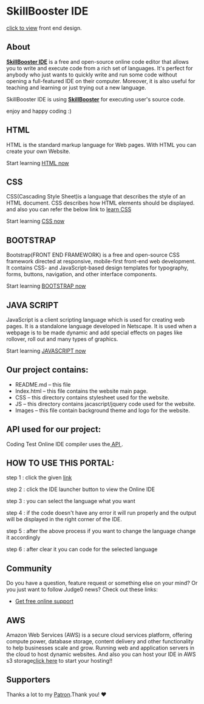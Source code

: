 # SkillBooster IDE

[click to view](http://www.sliderskillbooster.com.s3-website.ap-south-1.amazonaws.com/) front end design.

## About
[**SkillBooster IDE**](https://ide.judge0.com) is a free and open-source online code editor that allows you to write and execute code from a rich set of languages. It's perfect for anybody who just wants to quickly write and run some code without opening a full-featured IDE on their computer. Moreover, it is also useful for teaching and learning or just trying out a new language.

SkillBooster IDE is using [**SkillBooster**](https://api.judge0.com) for executing user's source code.

enjoy and happy coding :)


## HTML
HTML is the standard markup language for Web pages.
With HTML you can create your own Website.

Start learning [HTML now](https://docs.google.com/forms/d/e/1FAIpQLScj2jknRcdQzcVRVGAuTsf7ohYuLV52WRvHBIjvhc6ZIaqZaw/viewform?vc=0&c=0&w=1)

## CSS
CSS(Cascading Style Sheet)is a language that describes the style of an HTML document.
CSS describes how HTML elements should be displayed.
and also you can refer the below link to [learn CSS](https://en.wikipedia.org/wiki/CSS)

Start learning [CSS now](https://docs.google.com/forms/d/e/1FAIpQLScj2jknRcdQzcVRVGAuTsf7ohYuLV52WRvHBIjvhc6ZIaqZaw/viewform?vc=0&c=0&w=1)

## BOOTSTRAP
Bootstrap(FRONT END FRAMEWORK) is a free and open-source CSS framework directed at responsive, mobile-first front-end web development. It contains CSS- and JavaScript-based design templates for typography, forms, buttons, navigation, and other interface components.

Start learning [BOOTSTRAP now](https://docs.google.com/forms/d/e/1FAIpQLScj2jknRcdQzcVRVGAuTsf7ohYuLV52WRvHBIjvhc6ZIaqZaw/viewform?vc=0&c=0&w=1)

## JAVA SCRIPT
JavaScript is a client scripting language which is used for creating web pages. It is a standalone language developed in Netscape. It is used when a webpage is to be made dynamic and add special effects on pages like rollover, roll out and many types of graphics.

Start learning [JAVASCRIPT now](https://docs.google.com/forms/d/e/1FAIpQLScj2jknRcdQzcVRVGAuTsf7ohYuLV52WRvHBIjvhc6ZIaqZaw/viewform?vc=0&c=0&w=1)

## Our project contains:
  * README.md – this file
  *	Index.html – this file contains the website main page.
  * CSS – this directory contains stylesheet used for the website.
  *	JS – this directory contains jacascript/jquery code used for the website.
  *	Images – this file contain background theme and logo for the website.
  
## API used for our project:
Coding Test Online IDE compiler uses the[ API ](https://ide.judge0.com).

## HOW TO USE THIS PORTAL:

step 1 : click the given [link](http://www.sliderskillbooster.com.s3-website.ap-south-1.amazonaws.com/)

step 2 : click the IDE launcher button to view the Online IDE

step 3 : you can select the language what you want

step 4 : if the code doesn't have any error it will run properly and the output will be displayed in the right corner of the IDE.

step 5 : after the above process if you want to change the language change it accordingly

step 6 : after clear it you can code for the selected language

## Community

Do you have a question, feature request or something else on your mind?
Or you just want to follow Judge0 news?
Check out these links:

* [Get free online support](https://judge0.appointlet.com)


## AWS

Amazon Web Services (AWS) is a secure cloud services platform, offering compute power, database storage, content delivery and other functionality to help businesses scale and grow. Running web and application servers in the cloud to host dynamic websites.
And also you can host your IDE in AWS s3 storage[click here](https://aws.amazon.com/console/) to start your hosting!!


## Supporters
Thanks a lot to my [Patron](https://www.google.com/search?gs_ssp=eJzj4tVP1zc0zEhOMsooq0wzYLRSNagwTkpMNTSxTLQ0TDOxsEwztgIKJSYaWyYbJBolphiaGpobeLGlViTm5lQCADF6Egc&q=examly&oq=examly&aqs=chrome.1.69i60j46j0j46j0l2j69i60l2.6568j0j7&sourceid=chrome&ie=UTF-8#).Thank you! ♥
